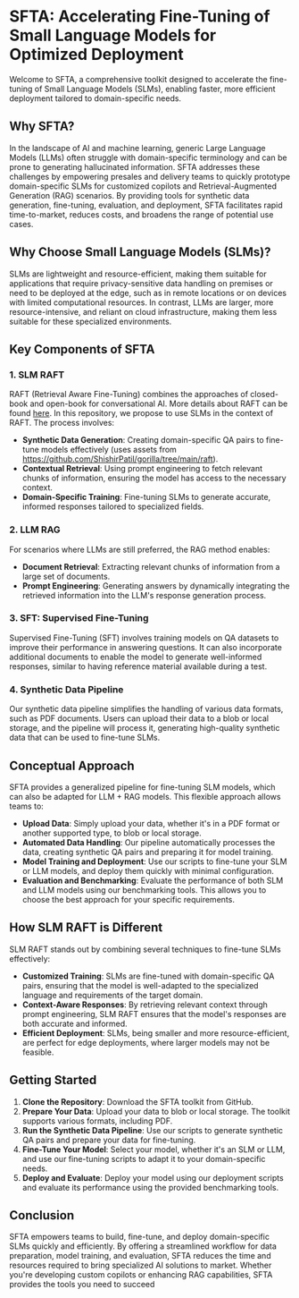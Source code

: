 # SFTA: Accelerating Fine-Tuning of Small Language Models for Optimized Deployment

Welcome to SFTA, a comprehensive toolkit designed to accelerate the fine-tuning of Small Language Models (SLMs), enabling faster, more efficient deployment tailored to domain-specific needs.

## Why SFTA?

In the landscape of AI and machine learning, generic Large Language Models (LLMs) often struggle with domain-specific terminology and can be prone to generating hallucinated information. SFTA addresses these challenges by empowering presales and delivery teams to quickly prototype domain-specific SLMs for customized copilots and Retrieval-Augmented Generation (RAG) scenarios. By providing tools for synthetic data generation, fine-tuning, evaluation, and deployment, SFTA facilitates rapid time-to-market, reduces costs, and broadens the range of potential use cases.

## Why Choose Small Language Models (SLMs)?

SLMs are lightweight and resource-efficient, making them suitable for applications that require privacy-sensitive data handling on premises or need to be deployed at the edge, such as in remote locations or on devices with limited computational resources. In contrast, LLMs are larger, more resource-intensive, and reliant on cloud infrastructure, making them less suitable for these specialized environments.

## Key Components of SFTA

### 1. SLM RAFT
RAFT (Retrieval Aware Fine-Tuning) combines the approaches of closed-book and open-book for conversational AI. More details about RAFT can be found [here](https://techcommunity.microsoft.com/t5/ai-ai-platform-blog/raft-a-new-way-to-teach-llms-to-be-better-at-rag/ba-p/4084674).
In this repository, we propose to use SLMs in the context of RAFT. The process involves:

- **Synthetic Data Generation**: Creating domain-specific QA pairs to fine-tune models effectively (uses assets from https://github.com/ShishirPatil/gorilla/tree/main/raft).
- **Contextual Retrieval**: Using prompt engineering to fetch relevant chunks of information, ensuring the model has access to the necessary context.
- **Domain-Specific Training**: Fine-tuning SLMs to generate accurate, informed responses tailored to specialized fields.

### 2. LLM RAG
For scenarios where LLMs are still preferred, the RAG method enables:

- **Document Retrieval**: Extracting relevant chunks of information from a large set of documents.
- **Prompt Engineering**: Generating answers by dynamically integrating the retrieved information into the LLM's response generation process.

### 3. SFT: Supervised Fine-Tuning
Supervised Fine-Tuning (SFT) involves training models on QA datasets to improve their performance in answering questions. It can also incorporate additional documents to enable the model to generate well-informed responses, similar to having reference material available during a test.

### 4. Synthetic Data Pipeline
Our synthetic data pipeline simplifies the handling of various data formats, such as PDF documents. Users can upload their data to a blob or local storage, and the pipeline will process it, generating high-quality synthetic data that can be used to fine-tune SLMs.

## Conceptual Approach

SFTA provides a generalized pipeline for fine-tuning SLM models, which can also be adapted for LLM + RAG models. This flexible approach allows teams to:

- **Upload Data**: Simply upload your data, whether it's in a PDF format or another supported type, to blob or local storage.
- **Automated Data Handling**: Our pipeline automatically processes the data, creating synthetic QA pairs and preparing it for model training.
- **Model Training and Deployment**: Use our scripts to fine-tune your SLM or LLM models, and deploy them quickly with minimal configuration.
- **Evaluation and Benchmarking**: Evaluate the performance of both SLM and LLM models using our benchmarking tools. This allows you to choose the best approach for your specific requirements.

## How SLM RAFT is Different

SLM RAFT stands out by combining several techniques to fine-tune SLMs effectively:

- **Customized Training**: SLMs are fine-tuned with domain-specific QA pairs, ensuring that the model is well-adapted to the specialized language and requirements of the target domain.
- **Context-Aware Responses**: By retrieving relevant context through prompt engineering, SLM RAFT ensures that the model's responses are both accurate and informed.
- **Efficient Deployment**: SLMs, being smaller and more resource-efficient, are perfect for edge deployments, where larger models may not be feasible.

## Getting Started

1. **Clone the Repository**: Download the SFTA toolkit from GitHub.
2. **Prepare Your Data**: Upload your data to blob or local storage. The toolkit supports various formats, including PDF.
3. **Run the Synthetic Data Pipeline**: Use our scripts to generate synthetic QA pairs and prepare your data for fine-tuning.
4. **Fine-Tune Your Model**: Select your model, whether it's an SLM or LLM, and use our fine-tuning scripts to adapt it to your domain-specific needs.
5. **Deploy and Evaluate**: Deploy your model using our deployment scripts and evaluate its performance using the provided benchmarking tools.

## Conclusion

SFTA empowers teams to build, fine-tune, and deploy domain-specific SLMs quickly and efficiently. By offering a streamlined workflow for data preparation, model training, and evaluation, SFTA reduces the time and resources required to bring specialized AI solutions to market. Whether you're developing custom copilots or enhancing RAG capabilities, SFTA provides the tools you need to succeed